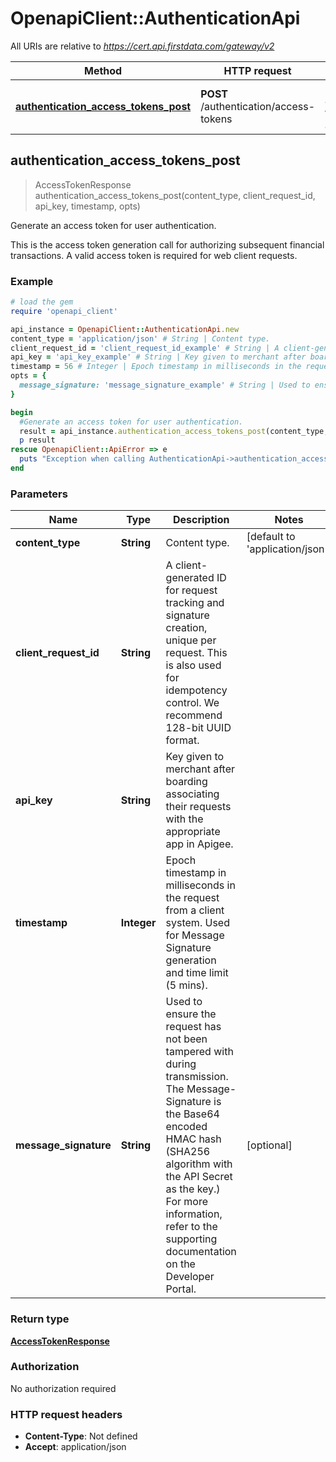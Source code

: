 # OpenapiClient::AuthenticationApi

All URIs are relative to *https://cert.api.firstdata.com/gateway/v2*

Method | HTTP request | Description
------------- | ------------- | -------------
[**authentication_access_tokens_post**](AuthenticationApi.md#authentication_access_tokens_post) | **POST** /authentication/access-tokens | Generate an access token for user authentication.



## authentication_access_tokens_post

> AccessTokenResponse authentication_access_tokens_post(content_type, client_request_id, api_key, timestamp, opts)

Generate an access token for user authentication.

This is the access token generation call for authorizing subsequent financial transactions. A valid access token is required for web client requests.

### Example

```ruby
# load the gem
require 'openapi_client'

api_instance = OpenapiClient::AuthenticationApi.new
content_type = 'application/json' # String | Content type.
client_request_id = 'client_request_id_example' # String | A client-generated ID for request tracking and signature creation, unique per request.  This is also used for idempotency control. We recommend 128-bit UUID format.
api_key = 'api_key_example' # String | Key given to merchant after boarding associating their requests with the appropriate app in Apigee.
timestamp = 56 # Integer | Epoch timestamp in milliseconds in the request from a client system. Used for Message Signature generation and time limit (5 mins).
opts = {
  message_signature: 'message_signature_example' # String | Used to ensure the request has not been tampered with during transmission. The Message-Signature is the Base64 encoded HMAC hash (SHA256 algorithm with the API Secret as the key.) For more information, refer to the supporting documentation on the Developer Portal.
}

begin
  #Generate an access token for user authentication.
  result = api_instance.authentication_access_tokens_post(content_type, client_request_id, api_key, timestamp, opts)
  p result
rescue OpenapiClient::ApiError => e
  puts "Exception when calling AuthenticationApi->authentication_access_tokens_post: #{e}"
end
```

### Parameters


Name | Type | Description  | Notes
------------- | ------------- | ------------- | -------------
 **content_type** | **String**| Content type. | [default to &#39;application/json&#39;]
 **client_request_id** | **String**| A client-generated ID for request tracking and signature creation, unique per request.  This is also used for idempotency control. We recommend 128-bit UUID format. | 
 **api_key** | **String**| Key given to merchant after boarding associating their requests with the appropriate app in Apigee. | 
 **timestamp** | **Integer**| Epoch timestamp in milliseconds in the request from a client system. Used for Message Signature generation and time limit (5 mins). | 
 **message_signature** | **String**| Used to ensure the request has not been tampered with during transmission. The Message-Signature is the Base64 encoded HMAC hash (SHA256 algorithm with the API Secret as the key.) For more information, refer to the supporting documentation on the Developer Portal. | [optional] 

### Return type

[**AccessTokenResponse**](AccessTokenResponse.md)

### Authorization

No authorization required

### HTTP request headers

- **Content-Type**: Not defined
- **Accept**: application/json

